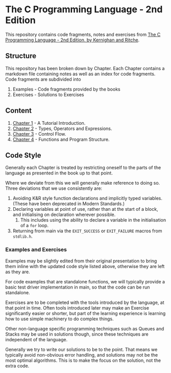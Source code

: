 # The C Programming Language - 2nd Edition

This repository contains code fragments, notes and exercises from [The C Programming Language - 2nd Edition, by Kernighan and Ritche](https://www.cs.princeton.edu/~bwk/cbook.html).

## Structure

This repository has been broken down by Chapter. Each Chapter contains a markdown file containing notes as well as an index for code fragments. Code fragments are subdivided into

1. Examples - Code fragments provided by the books
2. Exercises - Solutions to Exercises

## Content

1. [Chapter 1](./Chapter1/Chapter1.md) - A Tutorial Introduction.
2. [Chapter 2](./Chapter2/Chapter2.md) - Types, Operators and Expressions.
3. [Chapter 3](./Chapter3/Chapter3.md) - Control Flow.
4. [Chapter 4](./Chapter4/Chapter4.md) - Functions and Program Structure.

## Code Style

Generally each Chapter is treated by restricting oneself to the parts of the language as presented in the book up to that point.

Where we deviate from this we will generally make reference to doing so. Three deviations that we use consistently are:

1. Avoiding K&R style function declarations and implicitly typed variables. (These have been deprecated in Modern Standards.)
2. Declaring variables at point of use, rather than at the start of a block, and initialising on declaration wherever possible.
    1. This includes using the ability to declare a variable in the initialisation of a `for` loop.
3. Returning from main via the `EXIT_SUCCESS` or `EXIT_FAILURE` macros from `stdlib.h`.

### Examples and Exercises

Examples may be slightly edited from their original presentation to bring them inline with the updated code style listed above, otherwise they are left as they are.

For code examples that are standalone functions, we will typically provide a basic test driver implementation in main, so that the code can be run standalone.

Exercises are to be completed with the tools introduced by the language, at that point in time. Often tools introduced later may make an Exercise significantly easier or shorter, but part of the learning experience is learning how to use simple machinery to do complex things.

Other non-language specific programming techniques such as Queues and Stacks may be used in solutions though, since these techniques are independent of the language.

Generally we try to write our solutions to be to the point. That means we typically avoid non-obvious error handling, and solutions may not be the most optimal algorithms. This is to make the focus on the solution, not the extra code.
